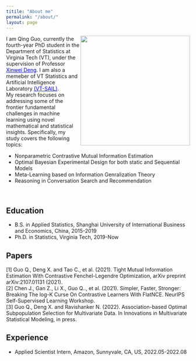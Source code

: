 ```yaml
---
titile: "About me"
permalink: "/about/"
layout: page
---
```


<img src="https://github.com/qingguo666/qingguo666.github.io/blob/master/image/myphoto.png" align="right" width="300px"/>

I am Qing Guo, currently the fourth-year PhD student in the Department of Statistics at Virginia Tech (VT),
under the supervision of Professor <a href="https://xwdeng80.github.io" style="color:blue"><u>Xinwei Deng</u></a>.
I am also a memeber of VT Statistics and Artificial Intelligence Laboratory <a href="https://www.sail.stat.vt.edu/" style="color:blue"><u>(VT-SAIL)</u></a>.
<br />
My research focuses on addressing some of the frontier fundamental challenges in machine learning using
novel mathematical and statistical insights. Specifically, my study covers the following topics:

* Nonparametric Contrastive Mutual Information Estimation
* Optimal Bayesian Experimental Design for both static and Sequential Models
* Meta-Learning based on Information Genralization Theory
* Reasoning in Conversation Search and Recommendation

<br clear="right"/>

## Education
* B.S. in Applied Statistics, Shanghai University of International Business and Economics, China, 2015-2019
* Ph.D. in Statistics, Virginia Tech, 2019-Now

## Papers
[1] Guo Q., Deng X. and Tao C., et al. (2021). Tight Mutual Information Estimation With Contrastive 
Fenchel-Legendre Optimization, arXiv preprint arXiv:2107.01131 (2021).
<br />
[2] Chen J., Gan Z., Li X., Guo Q.., et al. (2021). Simpler, Faster, Stronger: 
Breaking The log-K Curse On Contrastive Learners With FlatNCE. NeurIPS Self-Supervised Learning Workshop.
<br />
[3] Guo Q., Deng X. and Ravishanker N. (2022).  Association-based Optimal Subpopulation Selection for 
Multivariate Data. In Innovations in Multivariate Statistical Modeling, in press. 

## Experience
* Applied Scientist Intern, Amazon, Sunnyvale, CA, US, 2022.05-2022.08




